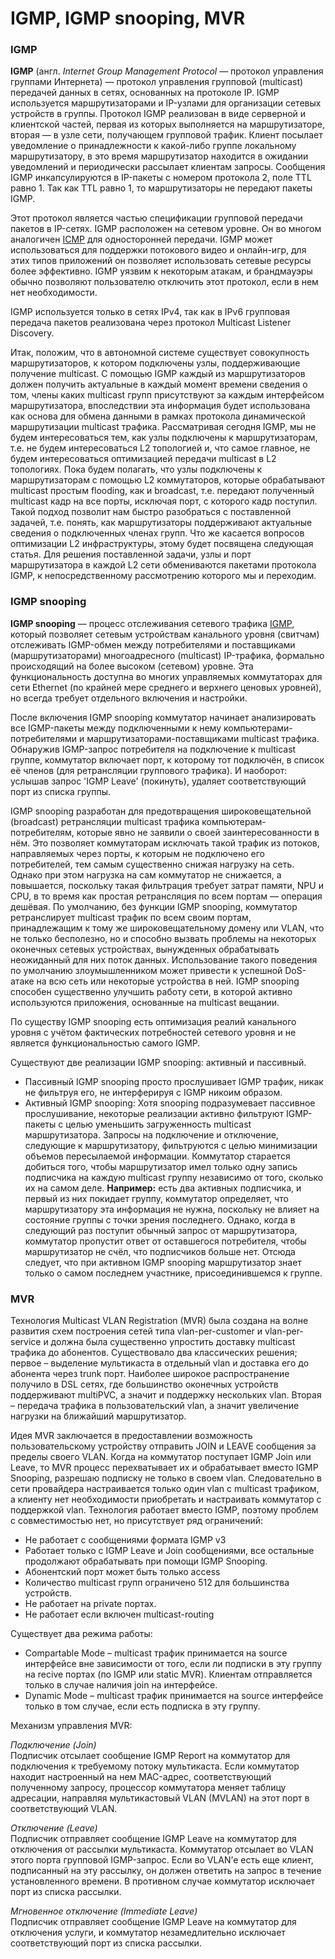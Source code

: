 # IGMP, IGMP snooping, MVR

### **IGMP**

**IGMP** \(англ. _Internet Group Management Protocol_ — протокол управления группами Интернета\) — протокол управления групповой \(multicast\) передачей данных в сетях, основанных на протоколе IP. IGMP используется маршрутизаторами и IP-узлами для организации сетевых устройств в группы. Протокол IGMP реализован в виде серверной и клиентской частей, первая из которых выполняется на маршрутизаторе, вторая — в узле сети, получающем групповой трафик. Клиент посылает уведомление о принадлежности к какой-либо группе локальному маршрутизатору, в это время маршрутизатор находится в ожидании уведомлений и периодически рассылает клиентам запросы. Сообщения IGMP инкапсулируются в IP-пакеты с номером протокола 2, поле TTL равно 1. Так как TTL равно 1, то маршрутизаторы не передают пакеты IGMP.

Этот протокол является частью спецификации групповой передачи пакетов в IP-сетях. IGMP расположен на сетевом уровне. Он во многом аналогичен [ICMP](http://ru.wikipedia.org/wiki/ICMP) для односторонней передачи. IGMP может использоваться для поддержки потокового видео и онлайн-игр, для этих типов приложений он позволяет использовать сетевые ресурсы более эффективно. IGMP уязвим к некоторым атакам, и брандмауэры обычно позволяют пользователю отключить этот протокол, если в нем нет необходимости.

IGMP используется только в сетях IPv4, так как в IPv6 групповая передача пакетов реализована через протокол Multicast Listener Discovery.

Итак, положим, что в автономной системе существует совокупность маршрутизаторов, к котором подключены узлы, поддерживающие получение multicast. С помощью IGMP каждый из маршрутизаторов должен получить актуальные в каждый момент времени сведения о том, члены каких multicast групп присутствуют за каждым интерфейсом маршрутизатора, впоследствии эта информация будет использована как основа для обмена данными в рамках протокола динамической маршрутизации multicast трафика. Рассматривая сегодня IGMP, мы не будем интересоваться тем, как узлы подключены к маршрутизаторам, т.е. не будем интересоваться L2 топологией и, что самое главное, не будем интересоваться оптимизацией передачи multicast в L2 топологиях. Пока будем полагать, что узлы подключены к маршрутизаторам с помощью L2 коммутаторов, которые обрабатывают multicast простым flooding, как и broadcast, т.е. передают полученный multicast кадр на все порты, исключая порт, с которого кадр поступил. Такой подход позволит нам быстро разобраться с поставленной задачей, т.е. понять, как маршрутизаторы поддерживают актуальные сведения о подключенных членах групп. Что же касается вопросов оптимизации L2 инфраструктуры, этому будет посвящена следующая статья. Для решения поставленной задачи, узлы и порт маршрутизатора в каждой L2 сети обмениваются пакетами протокола IGMP, к непосредственному рассмотрению которого мы и переходим.

### IGMP snooping <a id="IGMP.IGMPSnooping.MVR-IGMPsnooping"></a>

**IGMP snooping** — процесс отслеживания сетевого трафика [IGMP](http://ru.wikipedia.org/wiki/Internet_Group_Management_Protocol), который позволяет сетевым устройствам канального уровня \(свитчам\) отслеживать IGMP-обмен между потребителями и поставщиками \(маршрутизаторами\) многоадресного \(multicast\) IP-трафика, формально происходящий на более высоком \(сетевом\) уровне. Эта функциональность доступна во многих управляемых коммутаторах для сети Ethernet \(по крайней мере среднего и верхнего ценовых уровней\), но всегда требует отдельного включения и настройки.

После включения IGMP snooping коммутатор начинает анализировать все IGMP-пакеты между подключенными к нему компьютерами-потребителями и маршрутизаторами-поставщиками multicast трафика. Обнаружив IGMP-запрос потребителя на подключение к multicast группе, коммутатор включает порт, к которому тот подключён, в список её членов \(для ретрансляции группового трафика\). И наоборот: услышав запрос 'IGMP Leave' \(покинуть\), удаляет соответствующий порт из списка группы.

IGMP snooping разработан для предотвращения широковещательной \(broadcast\) ретрансляции multicast трафика компьютерам-потребителям, которые явно не заявили о своей заинтересованности в нём. Это позволяет коммутаторам исключать такой трафик из потоков, направляемых через порты, к которым не подключено его потребителей, тем самым существенно снижая нагрузку на сеть. Однако при этом нагрузка на сам коммутатор не снижается, а повышается, поскольку такая фильтрация требует затрат памяти, NPU и CPU, в то время как простая ретрансляция по всем портам — операция дешёвая. По умолчанию, без функции IGMP snooping, коммутатор ретранслирует multicast трафик по всем своим портам, принадлежащим к тому же широковещательному домену или VLAN, что не только бесполезно, но и способно вызвать проблемы на некоторых оконечных сетевых устройствах, вынужденных обрабатывать неожиданный для них поток данных. Использование такого поведения по умолчанию злоумышленником может привести к успешной DoS-атаке на всю сеть или некоторые устройства в ней. IGMP snooping способен существенно улучшить работу сети, в которой активно используются приложения, основанные на multicast вещании.

По существу IGMP snooping есть оптимизация реалий канального уровня с учётом фактических потребностей сетевого уровня и не является функциональностью самого IGMP.

Cуществуют две реализации IGMP snooping: активный и пассивный.

* Пассивный IGMP snooping просто прослушивает IGMP трафик, никак не фильтруя его, не интерферируя с IGMP никоим образом.
* Активный IGMP snooping: Хотя snooping подразумевает пассивное прослушивание, некоторые реализации активно фильтруют IGMP-пакеты с целью уменьшить загруженность multicast маршрутизатора. Запросы на подключение и отключение, следующие к маршрутизатору, фильтруются с целью минимизации объемов пересылаемой информации. Коммутатор старается добиться того, чтобы маршрутизатор имел только одну запись подписчика на каждую multicast группу независимо от того, сколько их на самом деле. **Например:** есть два активных подписчика, и первый из них покидает группу, коммутатор определяет, что маршрутизатору эта информация не нужна, поскольку не влияет на состояние группы с точки зрения последнего. Однако, когда в следующий раз поступит обычный запрос от маршрутизатора, коммутатор пропустит ответ от оставшегося потребителя, чтобы маршрутизатор не счёл, что подписчиков больше нет. Отсюда следует, что при активном IGMP snooping маршрутизатор знает только о самом последнем участнике, присоединившемся к группе.

### MVR <a id="IGMP.IGMPSnooping.MVR-MVR"></a>

Технология Multicast VLAN Registration \(MVR\) была создана на волне развития схем построения сетей типа vlan-per-customer и vlan-per-service и должна была существенно упростить доставку multicast трафика до абонентов. Существовало два классических решения; первое – выделение мультикаста в отдельный vlan и доставка его до абонента через trunk порт. Наиболее широкое распространение получило в DSL сетях, где большинство оконечных устройств поддерживают multiPVC, а значит и поддержку нескольких vlan. Вторая – передача трафика в пользовательский vlan, а значит увеличение нагрузки на ближайший маршрутизатор.

Идея MVR заключается в предоставлении возможность пользовательскому устройству отправить JOIN и LEAVE сообщения за пределы своего VLAN. Когда на коммутатор поступает IGMP Join или Leave, то MVR процесс перехватывает их и обрабатывает вместо IGMP Snooping, разрешаю подписку не только в своем vlan. Следовательно в сети провайдера настраивается только один vlan с multicast трафиком, а клиенту нет необходимости приобретать и настраивать коммутатор с поддержкой vlan. Технология работает вместо IGMP, поэтому проблем с совместимостью нет, но присутствует ряд ограничений:

* Не работает с сообщениями формата IGMP v3
* Работает только с IGMP Leave и Join сообщениями, все остальные продолжают обрабатывать при помощи IGMP Snooping.
* Абонентский порт может быть только access 
* Количество multicast групп ограничено 512 для большинства устройств.
* Не работает на private портах.
* Не работает если включен multicast-routing

Существует два режима работы:

* Compartable Mode – multicast трафик принимается на source интерфейсе вне зависимости от того, если ли подписки в эту группу на recive портах \(по IGMP или static MVR\). Клиентам отправляется только в случае наличия join на интерфейсе.
* Dynamic Mode – multicast трафик принимается на source интерфейсе только в том случае, если есть подписка в эту группу.

Механизм управления MVR:

_Подключение \(Join\)_   
Подписчик отсылает сообщение IGMP Report на коммутатор для подключения к требуемому потоку мультикаста. Если коммутатор находит настроенный на нем MAC-адрес, соответствующий полученному запросу, процессор коммутатора меняет таблицу адресации, направляя мультикастовый VLAN \(MVLAN\) на этот порт в соответствующий VLAN.   
  
_Отключение \(Leave\)_   
Подписчик отправляет сообщение IGMP Leave на коммутатор для отключения от рассылки мультикаста. Коммутатор отсылает во VLAN этого порта групповой IGMP-запрос. Если во VLAN’е есть еще клиент, подписанный на эту рассылку, он должен ответить на запрос в течение установленного времени. В противном случае коммутатор исключает порт из списка рассылки.   
  
_Мгновенное отключение \(Immediate Leave\)_   
Подписчик отправляет сообщение IGMP Leave на коммутатор для отключения услуги, и коммутатор незамедлительно исключает соответствующий порт из списка рассылки. 

